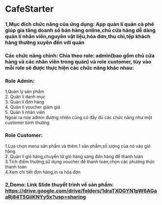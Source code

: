# CafeStarter
### 1,Mục đích chức năng của ứng dụng: App quản lí quán cà phê giúp gia tăng doanh số bán hàng online,chủ cửa hàng dễ dàng quản lí nhân viên,nguyên vật liệu,hóa đơn,thu chi,tệp khách hàng thường xuyên đến với quán  
### Các chức năng chính: Chia theo role: admin(bao gồm chủ cửa hàng và các nhân viên trong quán) và role customer, tùy vào mỗi role sẽ được thực hiện các chức năng khác nhau:  
### Role Admin:  
1,Quản lý sản phẩm  
2. Quản lí danh mục  
3. Quản lí đơn hàng  
4. Quản lí voucher giảm giá     
5. Quản lí nhân viên  
Ngoài ra role admin đương nhiên cũng có đầy đủ các chức năng như một customer bình thường
### Role Customer:  
1.Lựa chọn menu sản phẩm và thêm 1 sản phẩm,số lượng của nó vào giỏ hàng  
2. Quản lí giỏ hàng,chuyển từ giỏ hàng sang đơn hàng để thanh toán  
3.Tích điểm thưởng,sử dụng voucher để thanh toán,chọn các phương thức thanh toán  
4.Xem chi tiết đơn hàng,in ra hóa đơn  
### 2,Demo: Link Slide thuyết trình về sản phẩm: https://drive.google.com/drive/folders/1draTXOGYN1pW6AGaaRj84T5GiiKNYy5x?usp=sharing 
